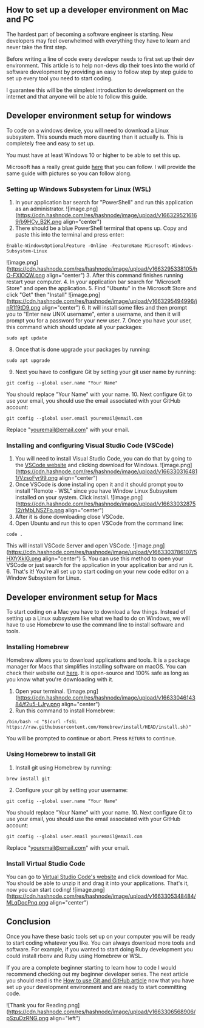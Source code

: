 ## How to set up a developer environment on Mac and PC

The hardest part of becoming a software engineer is starting. New developers may feel overwhelmed with everything they have to learn and never take the first step.

Before writing a line of code every developer needs to first set up their dev environment. This article is to help non-devs dip their toes into the world of software development by providing an easy to follow step by step guide to set up every tool you need to start coding.

I guarantee this will be the simplest introduction to development on the internet and that anyone will be able to follow this guide. 

## Developer environment setup for windows
To code on a windows device, you will need to download a Linux subsystem. This sounds much more daunting than it actually is. This is completely free and easy to set up. 

You must have at least Windows 10 or higher to be able to set this up.

Microsoft has a really great guide [here](https://docs.microsoft.com/en-us/windows/wsl/install) that you can follow. I will provide the same guide with pictures so you can follow along.

### Setting up Windows Subsystem for Linux (WSL)
1. In your application bar search for "PowerShell" and run this application as an administrator.
![image.png](https://cdn.hashnode.com/res/hashnode/image/upload/v1663295216169/b9HCy_B2K.png align="center")
2. There should be a blue PowerShell terminal that opens up. Copy and paste this into the terminal and press enter:
```
Enable-WindowsOptionalFeature -Online -FeatureName Microsoft-Windows-Subsystem-Linux
```
![image.png](https://cdn.hashnode.com/res/hashnode/image/upload/v1663295338105/hO-FXlOQW.png align="center")
3. After this command finishes running restart your computer.
4. In your application bar search for "Microsoft Store" and open the application.
5. Find "Ubuntu" in the Microsoft Store and click "Get" then "Install"
![image.png](https://cdn.hashnode.com/res/hashnode/image/upload/v1663295494996/jnR1f9tD9.png align="center")
6. It will install some files and then prompt you to "Enter new UNIX username", enter a username, and then it will prompt you for a password for your new user.
7. Once you have your user, this command which should update all your packages:
```
sudo apt update
```
8. Once that is done upgrade your packages by running:
```
sudo apt upgrade
```
9. Next you have to configure Git by setting your git user name by running:
```
git config --global user.name "Your Name"
```
You should replace "Your Name" with your name.
10. Next configure Git to use your email, you should use the email associated with your GitHub account:
```
git config --global user.email youremail@email.com
```
Replace "youremail@email.com" with your email.

### Installing and configuring Visual Studio Code (VSCode)
1. You will need to install Visual Studio Code, you can do that by going to the [VSCode website](https://code.visualstudio.com/download) and clicking download for Windows.
![image.png](https://cdn.hashnode.com/res/hashnode/image/upload/v1663303164811/VzsoFyr99.png align="center")
2. Once VSCode is done installing open it and it should prompt you to install "Remote - WSL" since you have Window Linux Subsystem installed on your system. Click install.
![image.png](https://cdn.hashnode.com/res/hashnode/image/upload/v1663303287512/rMbLNSZFo.png align="center")
3. After it is done downloading close VSCode.
4. Open Ubuntu and run this to open VSCode from the command line:
```
code .
```
This will install VSCode Server and open VSCode.
![image.png](https://cdn.hashnode.com/res/hashnode/image/upload/v1663303786107/5HXfrXkIG.png align="center")
5. You can use this method to open your VSCode or just search for the application in your application bar and run it.
6. That's it! You're all set up to start coding on your new code editor on a Window Subsystem for Linux.

## Developer environment setup for Macs
To start coding on a Mac you have to download a few things. Instead of setting up a Linux subsystem like what we had to do on Windows, we will have to use Homebrew to use the command line to install software and tools. 

### Installing Homebrew
Homebrew allows you to download applications and tools. It is a package manager for Macs that simplifies installing software on macOS. You can check their website out [here](https://brew.sh/). It is open-source and 100% safe as long as you know what you're downloading with it. 

1. Open your terminal.
![image.png](https://cdn.hashnode.com/res/hashnode/image/upload/v1663304614384/f2u5-LJry.png align="center")
2. Run this command to install Homebrew:
```
/bin/bash -c "$(curl -fsSL https://raw.githubusercontent.com/Homebrew/install/HEAD/install.sh)"
```
You will be prompted to continue or abort. Press `RETURN` to continue. 

### Using Homebrew to install Git
1. Install git using Homebrew by running:
```
brew install git
```
2. Configure your git by setting your username:
```
git config --global user.name "Your Name"
```
You should replace "Your Name" with your name.
10. Next configure Git to use your email, you should use the email associated with your GitHub account:
```
git config --global user.email youremail@email.com
```
Replace "youremail@email.com" with your email.

### Install Virtual Studio Code
You can go to [Virtual Studio Code's website](https://code.visualstudio.com/download) and click download for Mac. You should be able to unzip it and drag it into your applications. That's it, now you can start coding!
![image.png](https://cdn.hashnode.com/res/hashnode/image/upload/v1663305348484/MLqDocPnq.png align="center")

## Conclusion
Once you have these basic tools set up on your computer you will be ready to start coding whatever you like. You can always download more tools and software. For example, if you wanted to start doing Ruby development you could install rbenv and Ruby using Homebrew or WSL. 

If you are a complete beginner starting to learn how to code I would recommend checking out my beginner developer series. The next article you should read is the [How to use Git and GitHub article](https://www.blog.edmondhui.com/how-to-use-git) now that you have set up your development environment and are ready to start committing code.


![Thank you for Reading.png](https://cdn.hashnode.com/res/hashnode/image/upload/v1663306568906/pSzuDzRNG.png align="left")
